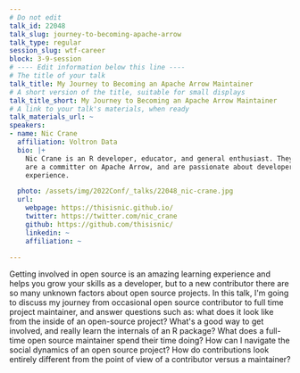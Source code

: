 ```yaml
---
# Do not edit
talk_id: 22048
talk_slug: journey-to-becoming-apache-arrow
talk_type: regular
session_slug: wtf-career
block: 3-9-session
# ---- Edit information below this line ----
# The title of your talk
talk_title: My Journey to Becoming an Apache Arrow Maintainer
# A short version of the title, suitable for small displays
talk_title_short: My Journey to Becoming an Apache Arrow Maintainer
# A link to your talk's materials, when ready
talk_materials_url: ~
speakers:
- name: Nic Crane
  affiliation: Voltron Data
  bio: |+
    Nic Crane is an R developer, educator, and general enthusiast. They
    are a committer on Apache Arrow, and are passionate about developer
    experience.

  photo: /assets/img/2022Conf/_talks/22048_nic-crane.jpg
  url:
    webpage: https://thisisnic.github.io/
    twitter: https://twitter.com/nic_crane
    github: https://github.com/thisisnic/
    linkedin: ~
    affiliation: ~

---
```


<!-- ABSTRACT ----
Please write abstract below. You may use simple markdown (links, code style, bold, italics)
-->

Getting involved in open source is an amazing learning experience and helps
you grow your skills as a developer, but to a new contributor there are so
many unknown factors about open source projects. In this talk, I'm going to
discuss my journey from occasional open source contributor to full time project
maintainer, and answer questions such as: what does it look like from the inside
of an open-source project? What's a good way to get involved, and really learn
the internals of an R package? What does a full-time open source maintainer
spend their time doing? How can I navigate the social dynamics of an open source
project? How do contributions look entirely different from the point of view of
a contributor versus a maintainer?
